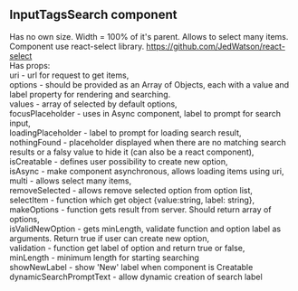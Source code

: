 ## **InputTagsSearch component**

Has no own size. Width = 100% of it's parent. Allows to select many items. Component use react-select library. https://github.com/JedWatson/react-select<br/>
Has props:<br/>
uri - url for request to get items,<br/>
options - should be provided as an Array of Objects, each with a value and label property for rendering and searching.<br/>
values - array of selected by default options,<br/>
focusPlaceholder - uses in Async component, label to prompt for search input,<br/>
loadingPlaceholder -  label to prompt for loading search result,<br/>
nothingFound - placeholder displayed when there are no matching search results or a falsy value to hide it (can also be a react component),<br/>
isCreatable - defines user possibility to create new option,<br/>
isAsync - make component asynchronous, allows loading items using uri,<br/>
multi - allows select many items,<br/>
removeSelected - allows remove selected option from option list,<br/>
selectItem - function which get object {value:string, label: string},<br/>
makeOptions - function gets result from server. Should return array of options,<br/>
isValidNewOption - gets minLength, validate function and option label as arguments. Return true if user can create new option,<br/>
validation - function get label of option and return true or false,<br/>
minLength - minimum length for starting searching<br/>
showNewLabel - show 'New' label when component is Creatable<br/>
dynamicSearchPromptText - allow dynamic creation of search label
